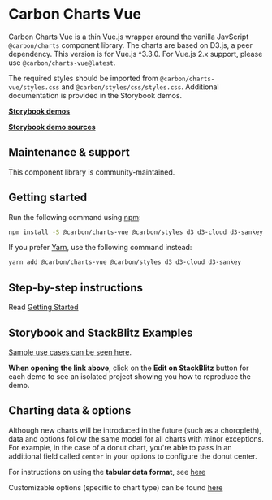 # Carbon Charts Vue

Carbon Charts Vue is a thin Vue.js wrapper around the vanilla JavScript `@carbon/charts` component library. The charts are based on D3.js, a peer dependency. This version is for Vue.js ^3.3.0. For Vue.js 2.x support, please use `@carbon/charts-vue@latest`.

The required styles should be imported from `@carbon/charts-vue/styles.css` and `@carbon/styles/css/styles.css`. Additional documentation is provided in the Storybook demos.

**[Storybook demos](https://carbon-design-system.github.io/carbon-charts/vue)**

**[Storybook demo sources](https://github.com/carbon-design-system/carbon-charts/tree/master/packages/core/demo/data)**

## Maintenance & support

This component library is community-maintained.

## Getting started

Run the following command using [npm](https://www.npmjs.com/):

```bash
npm install -S @carbon/charts-vue @carbon/styles d3 d3-cloud d3-sankey
```

If you prefer [Yarn](https://yarnpkg.com/en/), use the following command
instead:

```bash
yarn add @carbon/charts-vue @carbon/styles d3 d3-cloud d3-sankey
```

## Step-by-step instructions

Read [Getting Started](https://charts.carbondesignsystem.com/?path=/docs/docs-getting-started-vue--docs)

## Storybook and StackBlitz Examples

[Sample use cases can be seen here](https://carbon-design-system.github.io/carbon-charts/vue).

**When opening the link above**, click on the **Edit on StackBlitz** button for each demo to see an isolated project showing you how to reproduce the demo.

## Charting data & options

Although new charts will be introduced in the future (such as a choropleth), data and options follow the same model for all charts with minor exceptions. For example, in the case of a donut chart, you're able to pass in an additional field called `center` in your options to configure the donut center.

For instructions on using the **tabular data format**, see
[here](https://charts.carbondesignsystem.com/vue/?path=/docs/docs-tutorials-tabular-data-format--docs)

Customizable options (specific to chart type) can be found
[here](https://carbon-design-system.github.io/carbon-charts/documentation/modules/interfaces.html)
